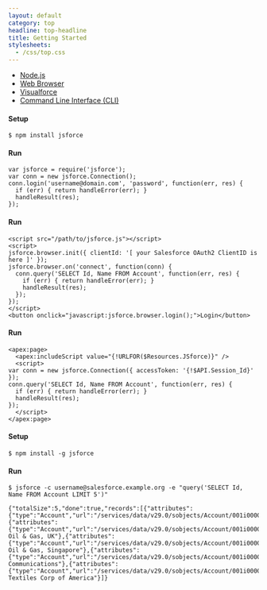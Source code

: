 ```yaml
---
layout: default
category: top
headline: top-headline
title: Getting Started
stylesheets:
  - /css/top.css
---
```


<ul class="nav nav-tabs">
  <li class="active"><a href="#node-js" data-toggle="tab">Node.js</a></li>
  <li><a href="#web-browser-oauth2" data-toggle="tab">Web Browser</a></li>
  <li><a href="#web-browser-vf" data-toggle="tab">Visualforce</a></li>
  <li><a href="#cli" data-toggle="tab">Command Line Interface (CLI)</a></li>
</ul>

<div class="tab-content">

<!-- Node.js -->
<div class="tab-pane active" id="node-js">
<h4>Setup</h4>

<pre><code>$ npm install jsforce
</code></pre>

<h4>Run</h4>

<pre><code class="lang-javascript">var jsforce = require('jsforce');
var conn = new jsforce.Connection();
conn.login('username@domain.com', 'password', function(err, res) {
  if (err) { return handleError(err); }
  handleResult(res);
});</code></pre>
</div>

<!--- Web Browser -->
<div class="tab-pane" id="web-browser-oauth2">

<h4>Run</h4>

<pre><code class="lang-html">&lt;script src="/path/to/jsforce.js"&gt;&lt;/script&gt;
&lt;script&gt;
jsforce.browser.init({ clientId: '[ your Salesforce OAuth2 ClientID is here ]' });
jsforce.browser.on('connect', function(conn) {
  conn.query('SELECT Id, Name FROM Account', function(err, res) {
    if (err) { return handleError(err); }
    handleResult(res);
  });
});
&lt;/script&gt;
&lt;button onclick="javascript:jsforce.browser.login();"&gt;Login&lt;/button&gt;
</code></pre>

</div>

<!-- Web Browser (Visualforce) -->
<div class="tab-pane" id="web-browser-vf">

<h4>Run</h4>

<pre><code class="lang-html">&lt;apex:page&gt;
  &lt;apex:includeScript value="{!URLFOR($Resources.JSforce)}" /&gt;
  &lt;script&gt;
var conn = new jsforce.Connection({ accessToken: '{!$API.Session_Id}' });
conn.query('SELECT Id, Name FROM Account', function(err, res) {
  if (err) { return handleError(err); }
  handleResult(res);
});
  &lt;/script&gt;
&lt;/apex:page&gt;
</code></pre>

</div>

<!-- Command Line Interface (CLI) -->
<div class="tab-pane" id="cli">

<h4>Setup</h4>

<pre><code>$ npm install -g jsforce</code></pre>

<h4>Run</h4>

<pre><code>$ jsforce -c username@salesforce.example.org -e "query('SELECT Id, Name FROM Account LIMIT 5')"

{"totalSize":5,"done":true,"records":[{"attributes":{"type":"Account","url":"/services/data/v29.0/sobjects/Account/001i0000009PyDrAAK"},"Id":"001i0000009PyDrAAK","Name":"GenePoint"},{"attributes":{"type":"Account","url":"/services/data/v29.0/sobjects/Account/001i0000009PyDsAAK"},"Id":"001i0000009PyDsAAK","Name":"United Oil & Gas, UK"},{"attributes":{"type":"Account","url":"/services/data/v29.0/sobjects/Account/001i0000009PyDtAAK"},"Id":"001i0000009PyDtAAK","Name":"United Oil & Gas, Singapore"},{"attributes":{"type":"Account","url":"/services/data/v29.0/sobjects/Account/001i0000009PyDuAAK"},"Id":"001i0000009PyDuAAK","Name":"Edge Communications"},{"attributes":{"type":"Account","url":"/services/data/v29.0/sobjects/Account/001i0000009PyDvAAK"},"Id":"001i0000009PyDvAAK","Name":"Burlington Textiles Corp of America"}]}
</code></pre>
</div>

</div><!-- end of tab-content-->
